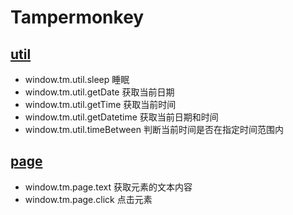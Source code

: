 # Tampermonkey

## [util](./util.js)

- window.tm.util.sleep 睡眠
- window.tm.util.getDate 获取当前日期
- window.tm.util.getTime 获取当前时间
- window.tm.util.getDatetime 获取当前日期和时间
- window.tm.util.timeBetween 判断当前时间是否在指定时间范围内

## [page](./page.js)

- window.tm.page.text 获取元素的文本内容
- window.tm.page.click 点击元素
